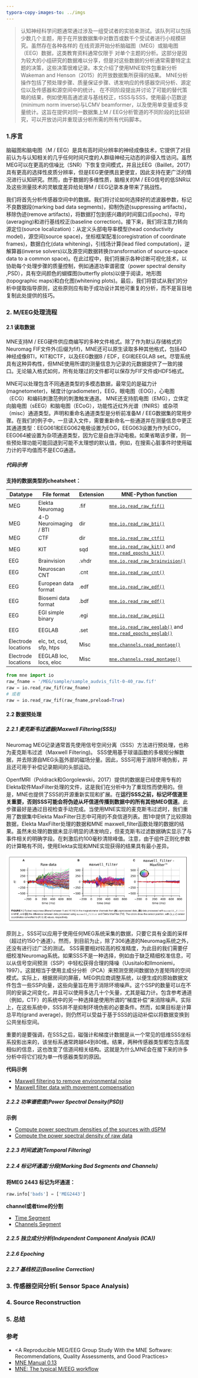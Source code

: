 ```yaml
---
typora-copy-images-to: ../imgs
---
```


> 认知神经科学问题通常通过涉及一组受试者的实验来测试。该队列可以包括少数几个主题，用于在开放数据集中对数百或数千个受试者进行小规模研究。虽然存在各种各样的
> 在线资源开始分析脑磁图（MEG）或脑电图（EEG）数据，这类教育资料通常仅限于
> 对单个主题的分析。这部分是因为较大的小组研究的数据难以分享，但是对这些数据的分析通常需要特定主题的决策，这些决策很难记录。本文介绍了使用MNE软件包重新分析Wakeman and Henson（2015）的开放数据集所获得的结果。
> MNE分析操作包括了预处理步骤、质量保证步骤、诱发响应的传感器空间分析、源定位以及传感器和源空间中的统计。
> 在不同阶段提出并讨论了可能的替代策略的结果，例如使用高通滤波与基线校正，tSSS与SSS，使用最小范数逆(minimum norm inverse)与LCMV beamformer，以及使用单变量或多变量统计。这旨在提供对同一数据集上M / EEG分析管道的不同阶段的比较研究，可以开放访问并重现该分析所需的所有代码脚本。



### 1.序言

脑磁图和脑电图（M / EEG）是具有高时间分辨率的神经成像技术，它提供了对目前认为与认知相关的几乎任何时间尺度的人群级神经元动态的非侵入性访问。虽然MEG可以在更高的信噪比（SNR）下恢复空间模式，并且比EEG（Baillet，2017）具有更高的选择性皮质分辨率，但是EEG更便携且更便宜，因此支持在更广泛的情况进行认知研究。然而，由于数据的多维性质，脑相关的M / EEG信号的低SNR以及这些测量技术的灵敏度差异给处理M / EEG记录本身带来了挑战性。

我们将首先分析传感器空间中的数据。我们将讨论如何选择好的滤波器参数，标记不良数据段(marking bad data segments)，抑制伪迹(suppressing artifacts)， 移除伪迹(remove artifacts)，将数据打包到感兴趣的时间窗口(Epochs)，平均(averaging)和进行基线校正(baseline correction)。接下来，我们将注意力转向源定位(source localization)：从定义头部电导率模型(head conductivity model)，源空间(source space)，坐标框架配准(coregistration of coordinate frames)，数据白化(data whitening)，引线场计算(lead filed computation)，逆解算器(inverse solvers)以及源空间数据转换(transformation of source-space data to a common space)。在此过程中，我们将展示各种诊断可视化技术，以协助每个处理步骤的质量控制，例如通道功率谱密度（power spectral density ,PSD），具有空间颜色的蝴蝶图(butterfly plots)以便于阅读，地形图(topographic maps)和白化图(whitening plots)。最后，我们将尝试从我们的分析中提取指导原则，这些原则应有助于成功设计其他可重复的分析，而不是盲目地复制此处提供的技巧。

### 2. M/EEG处理流程

#### 2.1 读取数据

MNE支持M / EEG硬件供应商编写的多种文件格式。除了作为默认存储格式的Neuromag FIF文件外(后缀为fif)，MNE还可以原生读取多种其他格式，包括4D神经成像BTI，KIT和CTF，以及EEG数据B / EDF，EGI和EEGLAB set。尽管系统具有这种异构性，但MNE使用所谓的测量信息为记录的元数据提供了一致的接口。无论输入格式如何，所有处理过的文件都可以保存为FIF文件或HDF5格式。

MNE可以处理包含不同通道类型的多模态数据，最常见的是磁力计(magnetometer)，梯度计(gradiometer)，EEG，眼电图（EOG），心电图（ECG）和编码刺激范例的刺激触发通道。 MNE还支持肌电图（EMG），立体定向脑电图（sEEG）和脑电图（ECoG），功能性近红外光谱（fNIRS）或杂项（misc）通道类型。声明和重命名通道类型是分析前准备M / EEG数据集的常用步骤。在我们的例子中，一旦读入文件，需要重新命名一些通道并在测量信息中更正其通道类型：EEG061和EEG062电极设置为EOG，EEG063设置为作为ECG，EEG064被设置为杂项通道类型，因为它是自由浮动电极。如果省略该步骤，则一些预处理功能可能回退到可能不太理想的默认值，例如，在搜索心脏事件时使用磁力计的平均值而不是ECG通道。

##### 代码示例

**支持的数据类型的cheatsheet：**

| Datatype            | File format              | Extension | MNE-Python function                      |
| ------------------- | ------------------------ | --------- | ---------------------------------------- |
| MEG                 | Elekta Neuromag          | .fif      | [`mne.io.read_raw_fif()`](https://mne-tools.github.io/0.13/generated/mne.io.read_raw_fif.html#mne.io.read_raw_fif) |
| MEG                 | 4-D Neuroimaging / BTI   | dir       | [`mne.io.read_raw_bti()`](https://mne-tools.github.io/0.13/generated/mne.io.read_raw_bti.html#mne.io.read_raw_bti) |
| MEG                 | CTF                      | dir       | [`mne.io.read_raw_ctf()`](https://mne-tools.github.io/0.13/generated/mne.io.read_raw_ctf.html#mne.io.read_raw_ctf) |
| MEG                 | KIT                      | sqd       | [`mne.io.read_raw_kit()`](https://mne-tools.github.io/0.13/generated/mne.io.read_raw_kit.html#mne.io.read_raw_kit) and [`mne.read_epochs_kit()`](https://mne-tools.github.io/0.13/generated/mne.read_epochs_kit.html#mne.read_epochs_kit) |
| EEG                 | Brainvision              | .vhdr     | [`mne.io.read_raw_brainvision()`](https://mne-tools.github.io/0.13/generated/mne.io.read_raw_brainvision.html#mne.io.read_raw_brainvision) |
| EEG                 | Neuroscan CNT            | .cnt      | [`mne.io.read_raw_cnt()`](https://mne-tools.github.io/0.13/generated/mne.io.read_raw_cnt.html#mne.io.read_raw_cnt) |
| EEG                 | European data format     | .edf      | [`mne.io.read_raw_edf()`](https://mne-tools.github.io/0.13/generated/mne.io.read_raw_edf.html#mne.io.read_raw_edf) |
| EEG                 | Biosemi data format      | .bdf      | [`mne.io.read_raw_edf()`](https://mne-tools.github.io/0.13/generated/mne.io.read_raw_edf.html#mne.io.read_raw_edf) |
| EEG                 | EGI simple binary        | .egi      | [`mne.io.read_raw_egi()`](https://mne-tools.github.io/0.13/generated/mne.io.read_raw_egi.html#mne.io.read_raw_egi) |
| EEG                 | EEGLAB                   | .set      | [`mne.io.read_raw_eeglab()`](https://mne-tools.github.io/0.13/generated/mne.io.read_raw_eeglab.html#mne.io.read_raw_eeglab) and [`mne.read_epochs_eeglab()`](https://mne-tools.github.io/0.13/generated/mne.read_epochs_eeglab.html#mne.read_epochs_eeglab) |
| Electrode locations | elc, txt, csd, sfp, htps | Misc      | [`mne.channels.read_montage()`](https://mne-tools.github.io/0.13/generated/mne.channels.read_montage.html#mne.channels.read_montage) |
| Electrode locations | EEGLAB loc, locs, eloc   | Misc      | [`mne.channels.read_montage()`](https://mne-tools.github.io/0.13/generated/mne.channels.read_montage.html#mne.channels.read_montage) |



```python
from mne import io
raw_fname = '/MEG/sample/sample_audvis_filt-0-40_raw.fif'
raw = io.read_raw_fif(raw_fname)
# 或者
raw = io.read_raw_fif(raw_fname,preload=True)
```



#### 2.2 数据预处理

##### 2.2.1 麦克斯韦过滤器(Maxwell Filtering(SSS))

Neuromag MEG记录通常首先使用信号空间分离（SSS）方法进行预处理，也称为麦克斯韦过滤（Maxwell Filtering)。 SSS使用基于球谐函数的多极矩分解数据，并去除源自MEG头盔外部的磁场分量。因此，SSS可用于消除环境伪影，并且还可用于补偿记录期间的头部运动。

OpenfMRI（Poldrack和Gorgolewski，2017）提供的数据是已经使用专有的Elekta软件MaxFilter处理的文件，这是我们在分析中为了重现性而使用的。但是，MNE也提供了SSS的开源重新实现和扩展。在**运行SSS之前，标记坏信道至关重要，否则SSS可能会将伪迹从坏信道传播到数据中的所有其他MEG信道**。此步骤最好是通过目视检查手动完成。当使用MNE实现的麦克斯韦过滤时，我们重用了数据集中Elekta MaxFilter日志中可用的不良信道列表。图1中提供了比较原始数据，Elekta MaxFilter处理的数据和MNE maxwell_filter函数处理的数据的结果。虽然未处理的数据未显示明显的诱发响应，但麦克斯韦过滤数据确实显示了与事件相关的明确字段。在刺激后约100毫秒清除峰值。注意，由于组件正则化参数的计算略有不同，使用Elekta实现和MNE实现获得的结果具有最小差异。

![1552371403258](../imgs/1552371403258.png)



原则上，SSS可以应用于使用任何MEG系统采集的数据，只要它具有全面的采样（超过约150个通道）。然而，到目前为止，除了306通道的Neuromag系统之外，还没有进行过广泛的测试。 SSS需要相对较高的校准精度，为此目的我们需要仔细校准Neuromag系统。如果SSS不是一种选择，例如由于缺乏精细校准信息，可以从信号空间预测（SSP）中轻松获得合理的降噪（Uusitalo和Ilmoniemi，1997）。这就相当于使用主成分分析（PCA）来预测空房间数据协方差矩阵的空间模式。实际上，根据房间的屏蔽，MEG供应商调整系统，以便生成的原始数据文件包含一些SSP向量，这些向量旨在用于消除环境噪声。这个SSP的数量可以在不同的安装之间变化，并且可以使用多达几十个矢量，尤其是磁力计。包含参考通道（例如，CTF）的系统中的另一种选择是使用所谓的“梯度补偿”来消除噪声。实际上，在这些系统中，SSS并不是抑制环境伪影的必要条件。然而，如果目标是计算总平均(grand average)，则仍然可以受益于基于SSS的运动补偿以将数据变换到公共坐标空间。

重要的是要强调，在SSS之后，磁强计和梯度计数据是从一个常见的低维SSS坐标系投影出来的，该坐标系通常跨越64到80维。结果，两种传感器类型都包含高度相似的信息，这也改变了信道间相关结构。这就是为什么MNE会在接下来的许多分析中将它们视为单一传感器类型的原因。



**代码示例**

- [Maxwell filtering to remove environmental noise](../Maxwell_filtering_to_remove_environmental_noise.ipynb)
- [Maxwell filter data with movement compensation](../Maxwell_filter_data_with_movement_compensation.ipynb)



##### 2.2.2 功率谱密度(Power Spectral Density(PSD))

**示例**

- [Compute power spectrum densities of the sources with dSPM](../Compute_power_spectrum_densities_of_the_sources_with_dSPM.ipynb)
- [Compute the power spectral density of raw data](../Compute_the_power_spectral_density_of_raw_data.ipynb)

##### 2.2.3 时间滤波(Temporal Filtering)

##### 2.2.4 标记坏通道/分段(Marking Bad Segments and Channels)



**将MEG 2443 标记为坏通道：**

```python
raw.info['bads'] = ['MEG2443']  
```



**channel或者time的分割**

- [Time Segment](../Time_segment.ipynb)
- [Channels Segment](../Channels_segment.ipynb)





##### 2.2.5 独立成分分析(Independent Component Analysis (ICA))

##### 2.2.6 Epoching

##### 2.2.7 基线校正(Baseline Correction)



### 3. 传感器空间分析( Sensor Space Analysis)



### 4. Source Reconstruction



### 5. 总结







### 参考

- <A Reproducible MEG/EEG Group Study With the MNE Software: Recommendations, Quality Assessments, and Good Practices>
- [MNE Manual 0.13](https://mne-tools.github.io/0.13/manual/index.html)
- [MNE: The typical M/EEG workflow](https://mne-tools.github.io/0.16/manual/cookbook.html)